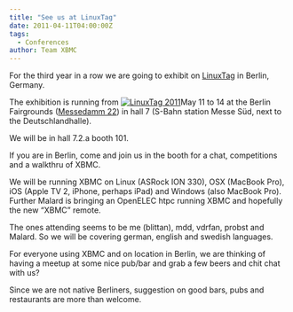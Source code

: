 ```yaml
---
title: "See us at LinuxTag"
date: 2011-04-11T04:00:00Z
tags:
  - Conferences
author: Team XBMC
---
```


For the third year in a row we are going to exhibit on [LinuxTag](http://www.linuxtag.org/2011/en.html) in Berlin, Germany.

The exhibition is running from [![](/images/blog/LinuxTag-Logo-plain-yellow-300x193.webp "LinuxTag 2011")](/blittan/2011/04/12/see-us-at-linuxtag/linuxtag-logo-plain-yellow)May 11 to 14 at the Berlin Fairgrounds ([Messedamm 22](http://www.linuxtag.org/2011/en/visitors/directions.html "Directions")) in hall 7 (S-Bahn station Messe Süd, next to the Deutschlandhalle).

We will be in hall 7.2.a booth 101.

If you are in Berlin, come and join us in the booth for a chat, competitions and a walkthru of XBMC.

We will be running XBMC on Linux (ASRock ION 330), OSX (MacBook Pro), iOS (Apple TV 2, iPhone, perhaps iPad) and Windows (also MacBook Pro). Further Malard is bringing an OpenELEC htpc running XBMC and hopefully the new “XBMC” remote.

The ones attending seems to be me (blittan), mdd, vdrfan, probst and Malard. So we will be covering german, english and swedish languages.

For everyone using XBMC and on location in Berlin, we are thinking of having a meetup at some nice pub/bar and grab a few beers and chit chat with us?

Since we are not native Berliners, suggestion on good bars, pubs and restaurants are more than welcome.
